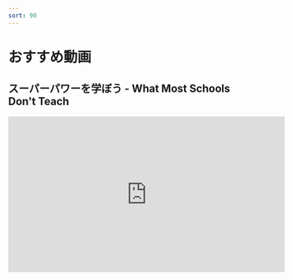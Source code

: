 ```yaml
---
sort: 90
---
```

# おすすめ動画

## スーパーパワーを学ぼう - What Most Schools Don't Teach

<iframe width="560" height="315" src="https://www.youtube.com/embed/nKIu9yen5nc" title="YouTube video player" frameborder="0" allow="accelerometer; autoplay; clipboard-write; encrypted-media; gyroscope; picture-in-picture" allowfullscreen></iframe>
